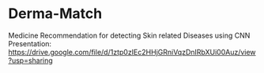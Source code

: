 # Derma-Match
Medicine Recommendation for detecting Skin related Diseases using CNN
Presentation: 
https://drive.google.com/file/d/1ztp0zIEc2HHjGRniVqzDnIRbXUi00Auz/view?usp=sharing
